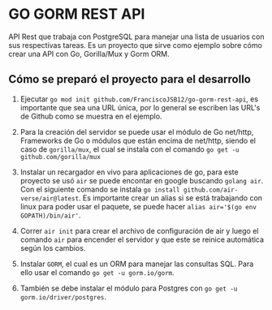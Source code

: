 # GO GORM REST API

API Rest que trabaja con PostgreSQL para manejar una lista de usuarios con sus respectivas tareas. Es un proyecto que sirve como ejemplo sobre cómo crear una API con Go, Gorilla/Mux y Gorm ORM.

## Cómo se preparó el proyecto para el desarrollo

1. Ejecutar `go mod init github.com/FranciscoJSB12/go-gorm-rest-api`, es importante que sea una URL única, por lo general se escriben las URL's de Github como se muestra en el ejemplo.

2. Para la creación del servidor se puede usar el módulo de Go net/http, Frameworks de Go o módulos que están encima de net/http, siendo el caso de `gorilla/mux`, el cual se instala con el comando `go get -u github.com/gorilla/mux`

3. Instalar un recargador en vivo para aplicaciones de go, para este proyecto se usó `air` se puede encontar en google buscando `golang air`. Con el siguiente comando se instala `go install github.com/air-verse/air@latest`. Es importante crear un alias si se está trabajando con linux para poder usar el paquete, se puede hacer `alias air='$(go env GOPATH)/bin/air'`.

4. Correr `air init` para crear el archivo de configuración de air y luego el comando `air` para encender el servidor y que este se reinice automática según los cambios.

5. Instalar `GORM`, el cual es un ORM para manejar las consultas SQL. Para ello usar el comando `go get -u gorm.io/gorm`.

6. También se debe instalar el módulo para Postgres con `go get -u gorm.io/driver/postgres`.
